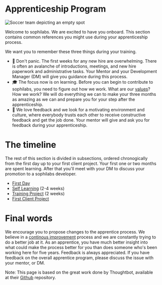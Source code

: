 # Apprenticeship Program

![Soccer team depicting an empty spot](https://d2wlcd8my7k9h4.cloudfront.net/static/figures/hello-sophilaber.jpg)

Welcome to sophilabs. We are excited to have you onboard. This section contains common references you might use during your apprenticeship process.

We want you to remember these three things during your training.

* :mount_fuji: Don't panic. The first weeks for any new hire are overwhelming. There is often an avalanche of introductions, meetings, and new hire paperwork and administrative tasks. Your Mentor and your Development Manager (DM) will give you guidance during this process.
* :mortar_board: The focus now is on learning. Before you can begin to contribute to sophilabs, you need to figure out how we work. What are our [values](https://sophilabs.co/playbook/#values)? How we work?  We will do everything we can to make your three months as amazing as we can and prepare you for your step after the apprenticeship.
* :raised_hands: We love feedback and we look for a motivating environment and culture, where everybody trusts each other to receive constructive feedback and get the job done. Your mentor will give and ask you for feedback during your apprenticeship.

# The timeline

The rest of this section is divided in subsections, ordered chronogically from the first day up to your first client project. Your first one or two months are spent learning. After that you'll meet with your DM to discuss your promotion to a sophilabs developer.

* [First Day](firstday.md)
* [Self Learning](selflearning.md) (2-4 weeks)
* [Training Project](training.md) (2 weeks)
* [First Client Project](clientproject.md)

# Final words

We encourage you to propose changes to the apprentice process. We believe in a [continous improvement](https://man.sophilabs.io/people/#continuous-improvement) process and we are constantly trying to do a better job at it. As an apprentice, you have much better insight into what could make the process better for you than does someone who's been working here for five years.
Feedback is always appreciated. If you have feedback on the overall apprentice program, please discuss the issue with your mentor, or DM.

Note: This page is based on the great work done by Thoughtbot, available at their [Github](https://github.com/thoughtbot/apprenticeship) repository.
